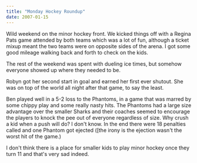 ```yaml
---
title: "Monday Hockey Roundup"
date: 2007-01-15
---
```


Wild weekend on the minor hockey front. We kicked things off with a Regina Pats game attended by both teams which was a lot of fun, although a ticket mixup meant the two teams were on opposite sides of the arena. I got some good mileage walking back and forth to check on the kids.

The rest of the weekend was spent with dueling ice times, but somehow everyone showed up where they needed to be.

Robyn got her second start in goal and earned her first ever shutout. She was on top of the world all night after that game, to say the least.

Ben played well in a 5-2 loss to the Phantoms, in a game that was marred by some chippy play and some really nasty hits. The Phantoms had a large size advantage over the smaller Sharks and their coaches seemed to encourage the players to knock the pee out of everyone regardless of size. Why crush a kid when a push will do? I don't know. In the end there were 18 penalties called and one Phantom got ejected ([the irony is the ejection wasn't the worst hit of the game.)

I don't think there is a place for smaller kids to play minor hockey once they turn 11 and that's very sad indeed.
